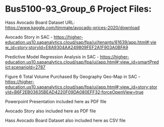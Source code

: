# Bus5100-93_Group_6 Project Files:

Hass Avocado Board Dataset URL: https://www.kaggle.com/timmate/avocado-prices-2020/download

Avocado Story in SAC - https://higher-education.us10.sapanalytics.cloud/sap/fpa/ui/tenants/81639/app.html#;view_id=story;storyId=E8A9304AA249809FEF2A1F903A0BFA9

Predictive Model Regression Analysis in SAC - https://higher-education.us10.sapanalytics.cloud/sap/fpa/ui/app.html#;view_id=smartPredict;scenarioId=2787

Figure 6 Total Volume Purchased By Geography Geo-Map in SAC - https://higher-education.us10.sapanalytics.cloud/sap/fpa/ui/app.html#;view_id=story;storyId=B6F2EB03635BEAD4220F09DA080EFF32;forceOpenView=true

Powerpoint Presentation included here as PDF file 

Avocado Story also included here as PDF file

Hass Avocado Board Dataset also included here as CSV file
